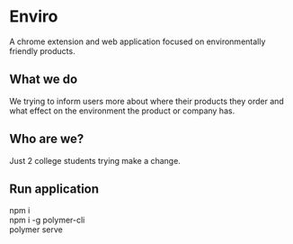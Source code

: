 # Enviro
  A chrome extension and web application focused on environmentally friendly products.

## What we do
  We trying to inform users more about where their products they order and what effect on the environment the product or company has.

## Who are we?
  Just 2 college students trying make a change.

## Run application
  npm i\
  npm i -g polymer-cli\
  polymer serve
